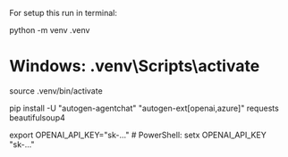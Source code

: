 For setup this run in terminal:

python -m venv .venv

# Windows: .venv\Scripts\activate
source .venv/bin/activate

pip install -U "autogen-agentchat" "autogen-ext[openai,azure]" requests beautifulsoup4

export OPENAI_API_KEY="sk-..."     # PowerShell: setx OPENAI_API_KEY "sk-..."